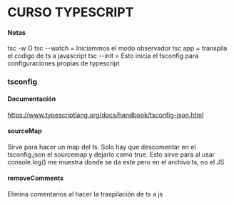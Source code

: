 # CURSO TYPESCRIPT

#### Notas
tsc -w O tsc --watch = Iniciammos el modo observador
tsc app = transpila el codigo de ts a javascript
tsc --init = Esto inicia el tsconfig para configuraciones propias de typescript

### tsconfig

#### Documentación
https://www.typescriptlang.org/docs/handbook/tsconfig-json.html

#### sourceMap
Sirve para hacer un map del ts. Solo hay que descomentar en el tsconfig.json el sourcemap y dejarlo como true.
Esto sirve para al usar console.log() me muestra donde se da este pero en el archivo ts, no el JS

#### removeComments
Elimina comentarios al hacer la traspilación de ts a js